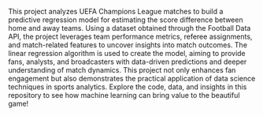 This project analyzes UEFA Champions League matches to build a predictive regression model for estimating the score difference between home and away teams. Using a dataset obtained through the Football Data API, the project leverages team performance metrics, referee assignments, and match-related features to uncover insights into match outcomes. The linear regression algorithm is used to create the model, aiming to provide fans, analysts, and broadcasters with data-driven predictions and deeper understanding of match dynamics. This project not only enhances fan engagement but also demonstrates the practical application of data science techniques in sports analytics. Explore the code, data, and insights in this repository to see how machine learning can bring value to the beautiful game!
